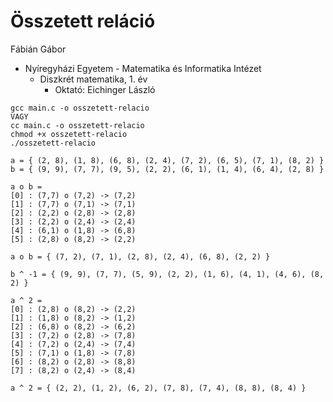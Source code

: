 # Összetett reláció

Fábián Gábor
- Nyíregyházi Egyetem - Matematika és Informatika Intézet
  - Diszkrét matematika, 1. év
    - Oktató: Eichinger László

```
gcc main.c -o osszetett-relacio
VAGY
cc main.c -o osszetett-relacio
chmod +x osszetett-relacio
./osszetett-relacio
```

```
a = { (2, 8), (1, 8), (6, 8), (2, 4), (7, 2), (6, 5), (7, 1), (8, 2) } 
b = { (9, 9), (7, 7), (9, 5), (2, 2), (6, 1), (1, 4), (6, 4), (2, 8) } 
```

```
a o b = 
[0] : (7,7) o (7,2) -> (7,2)
[1] : (7,7) o (7,1) -> (7,1)
[2] : (2,2) o (2,8) -> (2,8)
[3] : (2,2) o (2,4) -> (2,4)
[4] : (6,1) o (1,8) -> (6,8)
[5] : (2,8) o (8,2) -> (2,2)

a o b = { (7, 2), (7, 1), (2, 8), (2, 4), (6, 8), (2, 2) } 
```

```
b ^ -1 = { (9, 9), (7, 7), (5, 9), (2, 2), (1, 6), (4, 1), (4, 6), (8, 2) } 
```

```
a ^ 2 = 
[0] : (2,8) o (8,2) -> (2,2)
[1] : (1,8) o (8,2) -> (1,2)
[2] : (6,8) o (8,2) -> (6,2)
[3] : (7,2) o (2,8) -> (7,8)
[4] : (7,2) o (2,4) -> (7,4)
[5] : (7,1) o (1,8) -> (7,8)
[6] : (8,2) o (2,8) -> (8,8)
[7] : (8,2) o (2,4) -> (8,4)

a ^ 2 = { (2, 2), (1, 2), (6, 2), (7, 8), (7, 4), (8, 8), (8, 4) }
```
